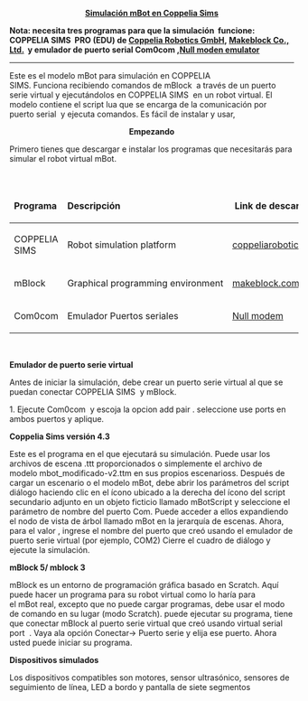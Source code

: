 
<p style="text-align: center;"><span style="text-decoration: underline;"><strong>Simulaci&oacute;n&nbsp;mBot&nbsp;en Coppelia Sims</strong></span></p>
<p><strong>Nota: necesita tres programas para que la simulaci&oacute;n&nbsp;&nbsp;funcione: COPPELIA SIMS&nbsp; PRO (EDU) de&nbsp;<a href="http://www.coppeliarobotics.com/index.html">Coppelia&nbsp;Robotics&nbsp;GmbH</a>,&nbsp;<a href="https://mblock.makeblock.com/en-us/">Makeblock&nbsp;Co., Ltd.</a> &nbsp;y emulador de puerto serial Com0com ,<a href="http://com0com.sourceforge.net/">Null moden emulator</a></strong></p>
<hr />
<p>Este es el modelo&nbsp;mBot&nbsp;para simulaci&oacute;n en COPPELIA SIMS.&nbsp;Funciona&nbsp;recibiendo&nbsp;comandos&nbsp;de&nbsp;mBlock &nbsp;a trav&eacute;s de un puerto serie virtual y ejecut&aacute;ndolos en COPPELIA SIMS&nbsp;&nbsp;en un robot virtual.&nbsp;El modelo contiene el script&nbsp;lua&nbsp;que se encarga de la comunicaci&oacute;n por puerto&nbsp;serial&nbsp;&nbsp;y&nbsp;ejecuta comandos. Es f&aacute;cil de instalar y usar,&nbsp;</p>
<p style="text-align: center;"><strong>Empezando</strong></p>
<p>Primero tienes que descargar e instalar los programas que necesitar&aacute;s para simular el robot virtual&nbsp;mBot.</p>
<p>&nbsp;</p>
<table style="width: 512px;" border="0" cellspacing="0" cellpadding="0">
<thead>
<tr>
<td style="width: 135px;">
<p><strong>Programa</strong></p>
</td>
<td style="width: 176px;">
<p><strong>Descripci&oacute;n</strong></p>
</td>
<td style="width: 192px;">
<p><strong>&nbsp;Link&nbsp;de descarga</strong></p>
</td>
</tr>
</thead>
<tbody>
<tr>
<td style="width: 135px;">
<p>COPPELIA SIMS</p>
</td>
<td style="width: 176px;">
<p>Robot&nbsp;simulation&nbsp;platform</p>
</td>
<td style="width: 192px;">
<p><a href="https://www.coppeliarobotics.com/downloads">coppeliarobotics.com</a></p>
</td>
</tr>
<tr>
<td style="width: 135px;">
<p>mBlock</p>
</td>
<td style="width: 176px;">
<p>Graphical&nbsp;programming&nbsp;environment</p>
</td>
<td style="width: 192px;">
<p><a href="https://mblock.makeblock.com/en-us/download/">makeblock.com</a></p>
</td>
</tr>
<tr>
<td style="width: 135px;">
<p>Com0com</p>
</td>
<td style="width: 176px;">
<p>Emulador Puertos seriales</p>
</td>
<td style="width: 192px;">
<p><a href="https://sourceforge.net/projects/com0com/">Null modem</a></p>
</td>
</tr>
</tbody>
</table>
<p>&nbsp;</p>
<p><strong>Emulador de puerto serie virtual</strong></p>
<p>Antes de iniciar la simulaci&oacute;n, debe crear un puerto serie virtual al que se puedan conectar COPPELIA SIMS&nbsp;&nbsp;y mBlock.</p>
<p>1. Ejecute Com0com&nbsp; y escoja la opcion add pair . seleccione use ports en ambos puertos y aplique.</p>
<p><strong>Coppelia Sims versión 4.3</strong></p>
<p>Este es el programa en el que ejecutar&aacute; su simulaci&oacute;n. Puede usar los archivos de&nbsp;escena .ttt&nbsp;proporcionados o simplemente el archivo de modelo&nbsp;mbot_modificado-v2.ttm&nbsp;en sus propios&nbsp;escenarioss. Despu&eacute;s de cargar un escenario o el modelo&nbsp;mBot, debe abrir los par&aacute;metros del script di&aacute;logo haciendo clic en el &iacute;cono ubicado a la derecha del &iacute;cono del script secundario adjunto en un objeto ficticio llamado&nbsp;mBotScript&nbsp;y seleccione el par&aacute;metro de nombre del puerto Com.&nbsp;Puede&nbsp;acceder a&nbsp;ellos&nbsp;expandiendo el nodo de vista de &aacute;rbol llamado&nbsp;mBot&nbsp;en la jerarqu&iacute;a de escenas. Ahora, para el&nbsp;valor ,&nbsp;ingrese el nombre del puerto que cre&oacute; usando el emulador de puerto serie virtual (por ejemplo, COM2) Cierre el cuadro de di&aacute;logo y ejecute la simulaci&oacute;n.</p>
<p><strong>mBlock 5/ mblock 3</strong></p>
<p>mBlock&nbsp;es un entorno de programaci&oacute;n gr&aacute;fica basado en Scratch. Aqu&iacute; puede hacer un programa para su robot virtual como lo har&iacute;a para el&nbsp;mBot&nbsp;real, excepto que no puede cargar programas, debe usar el modo de comando en su lugar (modo Scratch). puede ejecutar su programa, tiene que conectar&nbsp;mBlock&nbsp;al puerto serie virtual que cre&oacute; usando virtual serial port&nbsp;&nbsp;. Vaya ala opci&oacute;n Conectar-&gt; Puerto serie y elija ese puerto. Ahora usted puede iniciar su programa.</p>
<p><strong>Dispositivos simulados</strong></p>
<p>Los dispositivos compatibles son motores, sensor ultras&oacute;nico, sensores de seguimiento de l&iacute;nea, LED a bordo y&nbsp;pantalla&nbsp;de&nbsp;siete&nbsp;segmentos</p>
<p><strong>&nbsp;</strong></p>
<p>&nbsp;</p>
